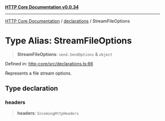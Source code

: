 [**HTTP Core Documentation v0.0.34**](../../README.md)

***

[HTTP Core Documentation](../../modules.md) / [declarations](../README.md) / StreamFileOptions

# Type Alias: StreamFileOptions

> **StreamFileOptions**: `send.SendOptions` & `object`

Defined in: [http-core/src/declarations.ts:66](https://github.com/stonemjs/http-core/blob/fb38b6d1cb0bd2bb4e252ff611571ec3c006aa1e/src/declarations.ts#L66)

Represents a file stream options.

## Type declaration

### headers

> **headers**: `IncomingHttpHeaders`

